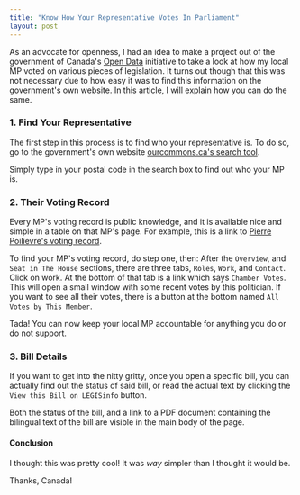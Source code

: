 ```yaml
---
title: "Know How Your Representative Votes In Parliament"
layout: post
---
```


As an advocate for openness, I had an idea to make a project out of the government of Canada's [Open Data](https://open.canada.ca/en/open-data)
initiative to take a look at how my local MP voted on various pieces of legislation.
It turns out though that this was not necessary due to how easy it was to find this information on the government's own website.
In this article, I will explain how you can do the same.

### 1. Find Your Representative

The first step in this process is to find who your representative is.
To do so, go to the government's own website
[ourcommons.ca's search tool](https://www.ourcommons.ca/Members/en).

Simply type in your postal code in the search box to find out who your MP is.

### 2. Their Voting Record

Every MP's voting record is public knowledge,
and it is available nice and simple in a table on that MP's page.
For example, this is a link to
[Pierre Poilievre's voting record](https://www.ourcommons.ca/Members/en/pierre-poilievre(25524)/votes).

To find your MP's voting record, do step one, then:
After the `Overview`, and `Seat in The House` sections,
there are three tabs, `Roles`, `Work`, and `Contact`.
Click on work.
At the bottom of that tab is a link which says `Chamber Votes`.
This will open a small window with some recent votes by this politician.
If you want to see all their votes, there is a button at the bottom named `All Votes by This Member`.

Tada! You can now keep your local MP accountable for anything you do or do not support.

### 3. Bill Details

If you want to get into the nitty gritty,
once you open a specific bill, you can actually find out the status of said bill,
or read the actual text by clicking the `View this Bill on LEGISinfo` button.

Both the status of the bill, and a link to a PDF document containing the bilingual text of the bill are visible in the main body of the page.

#### Conclusion

I thought this was pretty cool!
It was *way* simpler than I thought it would be.

Thanks, Canada!

